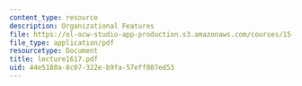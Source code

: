 ```yaml
---
content_type: resource
description: Organizational Features
file: https://ol-ocw-studio-app-production.s3.amazonaws.com/courses/15-351-managing-the-innovation-process-fall-2002/44e5180a8c07322eb9fa57eff807ed53_lecture1617.pdf
file_type: application/pdf
resourcetype: Document
title: lecture1617.pdf
uid: 44e5180a-8c07-322e-b9fa-57eff807ed53
---
```

